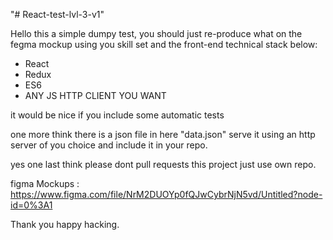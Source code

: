 "# React-test-lvl-3-v1" 

Hello this a simple dumpy test, you should just re-produce what on the fegma mockup using you skill set and the front-end technical stack below: 
- React 
- Redux
- ES6 
- ANY JS HTTP CLIENT YOU WANT

it would be nice if you include some automatic tests

one more think there is a json file in here "data.json" serve it using an http server of you choice and include it in your repo.

yes one last think please dont pull requests this project just use own repo.

figma Mockups : https://www.figma.com/file/NrM2DUOYp0fQJwCybrNjN5vd/Untitled?node-id=0%3A1

Thank you happy hacking.
